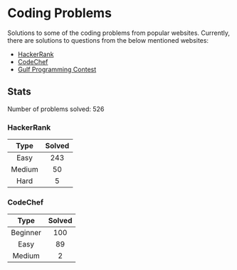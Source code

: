 # Coding Problems

Solutions to some of the coding problems from popular websites. Currently, there are solutions to questions from the below mentioned websites:
* [HackerRank](HackerRank "HackerRank")
* [CodeChef](CodeChef "CodeChef")
* [Gulf Programming Contest](Gulf%20Programming%20Contest "GPC")

## Stats

Number of problems solved: 526

### HackerRank

|Type|Solved|
|:---:|:---:|
|Easy|243|
|Medium|50|
|Hard|5|

### CodeChef

|Type|Solved|
|:---:|:---:|
|Beginner|100|
|Easy|89|
|Medium|2|